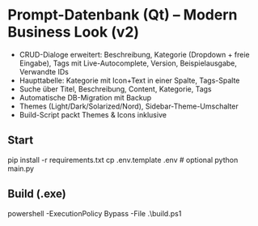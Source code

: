 # Prompt-Datenbank (Qt) – Modern Business Look (v2)

- CRUD-Dialoge erweitert: Beschreibung, Kategorie (Dropdown + freie Eingabe), Tags mit Live-Autocomplete, Version, Beispielausgabe, Verwandte IDs
- Haupttabelle: Kategorie mit Icon+Text in einer Spalte, Tags-Spalte
- Suche über Titel, Beschreibung, Content, Kategorie, Tags
- Automatische DB-Migration mit Backup
- Themes (Light/Dark/Solarized/Nord), Sidebar-Theme-Umschalter
- Build-Script packt Themes & Icons inklusive

## Start
pip install -r requirements.txt
cp .env.template .env  # optional
python main.py

## Build (.exe)
powershell -ExecutionPolicy Bypass -File .\build.ps1
